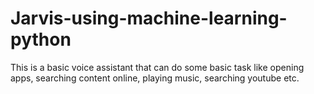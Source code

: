 # Jarvis-using-machine-learning-python
This is a basic voice assistant that can do some basic task like opening apps, searching content online, playing music, searching youtube etc.
